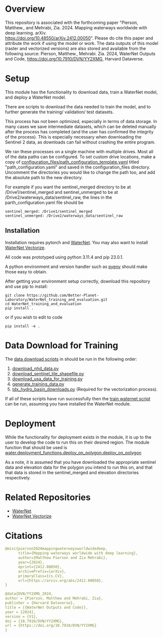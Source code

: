 # Overview


This repository is associated with the forthcoming paper "Pierson, Matthew., and Mehrabi, Zia. 2024. Mapping waterways worldwide with deep learning. arXiv.  	
https://doi.org/10.48550/arXiv.2412.00050". Please do cite this paper and attribute the work if using the model or work. The data outputs of this model (raster and vectorized versions) are also stored and available from the following source: Pierson, Matthew., Mehrabi. Zia. 2024, WaterNet Outputs and Code, https://doi.org/10.7910/DVN/YY2XMG, Harvard Dataverse.

# Setup

This module has the functionality to download data, train a WaterNet model, and deploy a WaterNet model.

There are scripts to download the data needed to train the model, and to further generate the training/ validation/ test
datasets. 

This process has not been optimized, especially in terms of data storage. In many cases we save intermediate datasets,
which can be deleted manually after the process has completed (and the user has confirmed the integrity of the process).
This is especially necessary when downloading the Sentinel 2 data, as downloads can fail without
crashing the entire program.

We ran these processes on a single machine with multiple drives. Most all of the data paths
can be configured. To set custom drive locations, make a copy of
[configuration_files/path_configuration_template.yaml](./configuration_files/path_configuration_template.yaml)
titled "path_configuration.yaml" and saved in the configuration_files directory. Uncomment the directories you
would like to change the path too, and add the absolute path to the new directory.

For example if you want the sentinel_merged directory to be at /Drive1/sentinel_merged and sentinel_unmerged to be
at /Drive2/waterways_data/sentinel_raw, the lines in the parth_configuration.yaml file should be

```
sentinel_merged: /Drive1/sentinel_merged
sentinel_unmerged: /Drive2/waterways_data/sentinel_raw
```

## Installation

Installation requires pytorch and [WaterNet](https://github.com/Better-Planet-Laboratory/WaterNet). You may also want to install
[WaterNet Vectorize](https://github.com/Better-Planet-Laboratory/WaterNet_vectorize).

All code was prototyped using python 3.11.4 and pip 23.0.1.

A python environment and version handler such as [pyenv](https://github.com/pyenv/pyenv) should make those easy to obtain.

After getting your environment setup correctly, download this repository and use pip to install:

```
git clone https://github.com/Better-Planet-Laboratory/WaterNet_training_and_evaluation.git
cd WaterNet_training_and_evaluation
pip install .
```

or if you wish to edit to code

``
pip install -e .
``


# Data Download for Training

The [data download scripts](./scripts/data_downloads) in should be run in the following order:

1. [download_nhd_data.py](./scripts/data_downloads/download_nhd_data.py)
2. [download_sentinel_tile_shapefile.py](./scripts/data_downloads/download_sentinel_tile_shapefile.py)
3. [download_usa_data_for_training.py](./scripts/data_downloads/download_usa_data_for_training.py)
4. [generate_training_data.py](./scripts/data_downloads/generate_training_data.py)
5. [tdx_hydro_basin_downloads.py](./scripts/data_downloads/tdx_hydro_basin_downloads.py) (Required for the vectorization process).

If all of these scripts have run successfully then the [train waternet script](./scripts/training/train_waternet.py) can be run, assuming you have installed
the WaterNet module.


# Deployment

While the functionality for deployment exists in the module, it is up to the user to develop the code to run this on
their desired region. The module function that should be used is
[water.deployment_functions.deploy_on_polygon.deploy_on_polygon](./src/water/deployment_functions/deploy_on_polygon.py)

As a note, it is assumed that you have downloaded the appropriate sentinel data and elevation data for the polygon you
intend to run this on, and that that data is stored in the sentinel_merged and elevation directories respectively.

# Related Repositories


 * [WaterNet](https://github.com/Better-Planet-Laboratory/WaterNet)
 * [WaterNet Vectorize](https://github.com/Better-Planet-Laboratory/WaterNet_vectorize)

# Citations

```yaml
@misc{pierson2024mappingwaterwaysworldwidedeep,
      title={Mapping waterways worldwide with deep learning}, 
      author={Matthew Pierson and Zia Mehrabi},
      year={2024},
      eprint={2412.00050},
      archivePrefix={arXiv},
      primaryClass={cs.CV},
      url={https://arxiv.org/abs/2412.00050}, 
}
```

```yaml
@data{DVN/YY2XMG_2024,
author = {Pierson, Matthew and Mehrabi, Zia},
publisher = {Harvard Dataverse},
title = {{WaterNet Outputs and Code}},
year = {2024},
version = {V1},
doi = {10.7910/DVN/YY2XMG},
url = {https://doi.org/10.7910/DVN/YY2XMG}
}
```
